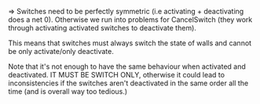 => Switches need to be perfectly symmetric (i.e activating + deactivating does a net 0). Otherwise
we run into problems for CancelSwitch (they work through activating activated switches to 
deactivate them).

This means that switches must always switch the state of walls and cannot be only activate/only 
deactivate.

Note that it's not enough to have the same behaviour when activated and deactivated.
IT MUST BE SWITCH ONLY, otherwise it could lead to inconsistencies if the switches aren't 
deactivated in the same order all the time (and is overall way too tedious.)